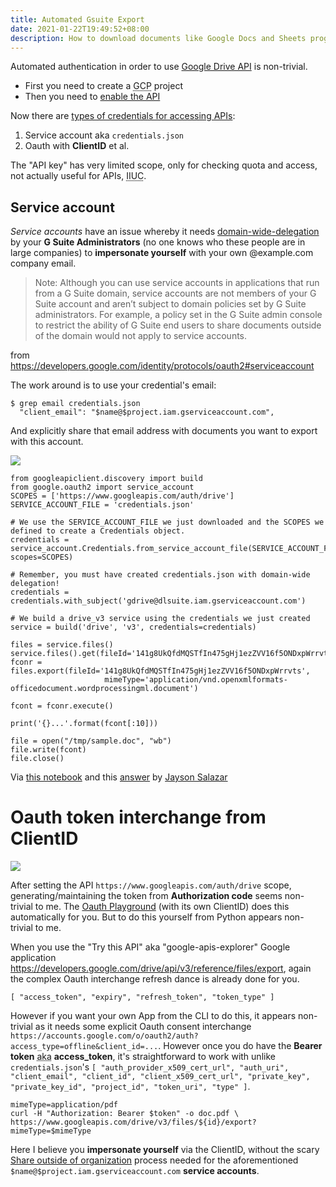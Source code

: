 ```yaml
---
title: Automated Gsuite Export
date: 2021-01-22T19:49:52+08:00
description: How to download documents like Google Docs and Sheets programmatically
---
```


Automated authentication in order to use [Google Drive API](https://developers.google.com/drive/api/v3/enable-drive-api) is non-trivial.

* First you need to create a <abbr title="Google Cloud Project">GCP</abbr> project
* Then you need to [enable the API](https://developers.google.com/drive/api/v3/enable-drive-api)

Now there are [types of credentials for accessing APIs](https://console.cloud.google.com/apis/credentials):

1. Service account aka `credentials.json`
2. Oauth with **ClientID** et al.

The "API key" has very limited scope, only for checking quota and access, not actually useful for APIs, <abbr title="If I Understand Correctly">IIUC</abbr>.

## Service account

_Service accounts_ have an issue whereby it needs
   [domain-wide-delegation](https://admin.google.com/ac/owl/domainwidedelegation)
   by your **G Suite Administrators** (no one knows who these people are in large
   companies) to **impersonate yourself** with your own @example.com company email.


> Note: Although you can use service accounts in applications that run from
a G Suite domain, service accounts are not members of your G Suite account
and aren’t subject to domain policies set by G Suite administrators. For
example, a policy set in the G Suite admin console to restrict the ability
of G Suite end users to share documents outside of the domain would not
apply to service accounts.

from <https://developers.google.com/identity/protocols/oauth2#serviceaccount>


The work around is to use your credential's email:

	$ grep email credentials.json
	  "client_email": "$name@$project.iam.gserviceaccount.com",

And explicitly share that email address with documents you want to export with this account.

<img src="https://s.natalian.org/2021-01-22/signup.png">


	from googleapiclient.discovery import build
	from google.oauth2 import service_account
	SCOPES = ['https://www.googleapis.com/auth/drive']
	SERVICE_ACCOUNT_FILE = 'credentials.json'

	# We use the SERVICE_ACCOUNT_FILE we just downloaded and the SCOPES we defined to create a Credentials object.
	credentials = service_account.Credentials.from_service_account_file(SERVICE_ACCOUNT_FILE, scopes=SCOPES)

	# Remember, you must have created credentials.json with domain-wide delegation!
	credentials = credentials.with_subject('gdrive@dlsuite.iam.gserviceaccount.com')

	# We build a drive_v3 service using the credentials we just created
	service = build('drive', 'v3', credentials=credentials)

	files = service.files()
	service.files().get(fileId='141g8UkQfdMQSTfIn475gHj1ezZVV16f5ONDxpWrrvts').execute()
	fconr = files.export(fileId='141g8UkQfdMQSTfIn475gHj1ezZVV16f5ONDxpWrrvts',
						 mimeType='application/vnd.openxmlformats-officedocument.wordprocessingml.document')

	fcont = fconr.execute()

	print('{}...'.format(fcont[:10]))

	file = open("/tmp/sample.doc", "wb")
	file.write(fcont)
	file.close()

Via [this notebook](https://github.com/jdsalaro/snippets/blob/main/google_drive_api/stackoverflow-65820541-how-to-download-g-suite-docs-sheets-to-pdf-xls-programatically.ipynb) and this [answer](https://stackoverflow.com/a/65821840/4534) by [Jayson Salazar](https://jdsalaro.com/)


# Oauth token interchange from ClientID

<img src="https://s.natalian.org/2021-01-22/token.png">

After setting the API `https://www.googleapis.com/auth/drive` scope, generating/maintaining the token from **Authorization code** seems non-trivial to me. The [Oauth Playground](https://developers.google.com/oauthplayground/?scope=https://www.googleapis.com/auth/drive) (with its own ClientID) does this automatically for you. But to do this yourself from Python appears non-trivial to me.

When you use the "Try this API" aka "google-apis-explorer" Google application
<https://developers.google.com/drive/api/v3/reference/files/export>, again the
complex Oauth interchange refresh dance is already done for you.

	[ "access_token", "expiry", "refresh_token", "token_type" ]

However if you want your own App from the CLI to do this, it appears
non-trivial as it needs some explicit Oauth consent interchange `https://accounts.google.com/o/oauth2/auth?access_type=offline&client_id=...`. However once
you do have the **Bearer token** <abbr title="also known as">aka</abbr> **access_token**, it's straightforward to work with unlike
`credentials.json`'s `[ "auth_provider_x509_cert_url", "auth_uri", "client_email", "client_id", "client_x509_cert_url", "private_key", "private_key_id", "project_id", "token_uri", "type" ]`.

	mimeType=application/pdf
	curl -H "Authorization: Bearer $token" -o doc.pdf \
	https://www.googleapis.com/drive/v3/files/${id}/export?mimeType=$mimeType

Here I believe you **impersonate yourself** via the ClientID, without the scary [Share outside of organization](https://s.natalian.org/2021-01-22/org.png) process needed for the aforementioned `$name@$project.iam.gserviceaccount.com` **service accounts**.
